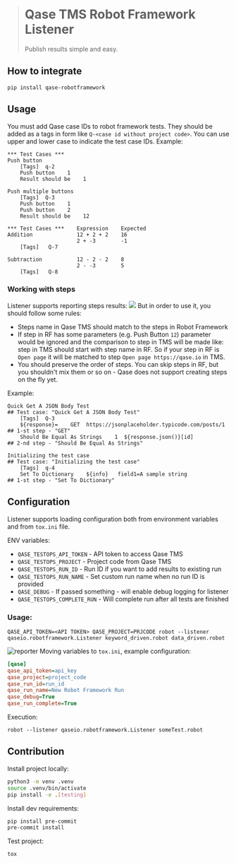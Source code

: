 > # Qase TMS Robot Framework Listener
>
> Publish results simple and easy.

## How to integrate

```
pip install qase-robotframework
```

## Usage

You must add Qase case IDs to robot framework tests.
They should be added as a tags in form like `Q-<case id without project code>`. You can use upper and lower case to indicate the test case IDs. Example:

```robotframework
*** Test Cases ***
Push button
    [Tags]  q-2
    Push button    1
    Result should be    1

Push multiple buttons
    [Tags]  Q-3
    Push button    1
    Push button    2
    Result should be    12
```

```robotframework
*** Test Cases ***    Expression    Expected
Addition              12 + 2 + 2    16
                      2 + -3        -1
    [Tags]   Q-7

Subtraction           12 - 2 - 2    8
                      2 - -3        5
    [Tags]   Q-8
```

### Working with steps

Listener supports reporting steps results:
![](./example/screenshot/screenshot.png)
But in order to use it, you should follow some rules:
- Steps name in Qase TMS should match to the steps in Robot Framework
- If step in RF has some parameters (e.g. Push Button `12`)
parameter would be ignored and the comparison to step in TMS will be made like:
step in TMS should start with step name in RF. So if your step in RF is
`Open page` it will be matched to step `Open page https://qase.io` in TMS.
- You should preserve the order of steps. You can skip steps in RF, but
you shouldn't mix them or so on - Qase does not support creating steps
on the fly yet.

Example:
```robotframework
Quick Get A JSON Body Test                                                  ## Test case: "Quick Get A JSON Body Test"
    [Tags]  Q-3
    ${response}=    GET  https://jsonplaceholder.typicode.com/posts/1       ## 1-st step - "GET"
    Should Be Equal As Strings    1  ${response.json()}[id]                 ## 2-nd step - "Should Be Equal As Strings"

Initializing the test case                                                  ## Test case: "Initializing the test case"
    [Tags]  q-4
    Set To Dictionary    ${info}   field1=A sample string                   ## 1-st step - "Set To Dictionary"
```

## Configuration

Listener supports loading configuration both from environment variables and from `tox.ini` file.

ENV variables:
- `QASE_TESTOPS_API_TOKEN` - API token to access Qase TMS
- `QASE_TESTOPS_PROJECT` - Project code from Qase TMS
- `QASE_TESTOPS_RUN_ID` - Run ID if you want to add results to existing run
- `QASE_TESTOPS_RUN_NAME` - Set custom run name when no run ID is provided
- `QASE_DEBUG` - If passed something - will enable debug logging for listener
- `QASE_TESTOPS_COMPLETE_RUN` - Will complete run after all tests are finished
### Usage:
```
QASE_API_TOKEN=<API TOKEN> QASE_PROJECT=PRJCODE robot --listener qaseio.robotframework.Listener keyword_driven.robot data_driven.robot
```
![reporter](./example/screenshot/screenshot2.png "text")
Moving variables to `tox.ini`, example configuration:
```ini
[qase]
qase_api_token=api_key
qase_project=project_code
qase_run_id=run_id
qase_run_name=New Robot Framework Run
qase_debug=True
qase_run_complete=True
```
Execution:
```
robot --listener qaseio.robotframework.Listener someTest.robot
```
## Contribution

Install project locally:

```bash
python3 -m venv .venv
source .venv/bin/activate
pip install -e .[testing]
```

Install dev requirements:

```bash
pip install pre-commit
pre-commit install
```

Test project:

```bash
tox
```
